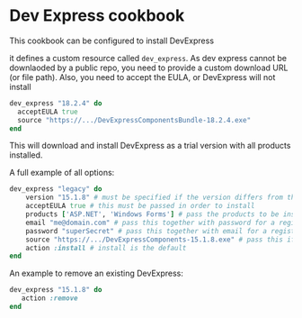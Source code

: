 # Dev Express cookbook

This cookbook can be configured to install DevExpress

it defines a custom resource called `dev_express`.
As dev express cannot be downlaoded by a public repo, you need to provide a custom download URL (or file path).
Also, you need to accept the EULA, or DevExpress will not install

```ruby
dev_express "18.2.4" do
  acceptEULA true
  source "https://.../DevExpressComponentsBundle-18.2.4.exe"
end
```

This will download and install DevExpress as a trial version with all products installed.

A full example of all options:

```ruby
dev_express "legacy" do
    version "15.1.8" # must be specified if the version differs from the resource name
    acceptEULA true # this must be passed in order to install
    products ['ASP.NET', 'Windows Forms'] # pass the products to be installed. See https://documentation.devexpress.com/GeneralInformation/15656/Installation/Install-DevExpress-NET-Products/Silent-Install-Mode
    email "me@domain.com" # pass this together with password for a registered copy
    password "superSecret" # pass this together with email for a registered copy
    source "https://.../DevExpressComponents-15.1.8.exe" # pass this if you need to download from a different location than artifactory
    action :install # install is the default
end
```

An example to remove an existing DevExpress:

```ruby
dev_express "15.1.8" do
   action :remove
end
```
